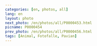 ```yaml
---
categories: [en, photos, all]
lang: en
layout: photo
next_photo: /en/photos/all/P0000453.html
picname: P0000454
prev_photo: /en/photos/all/P0000456.html
tags: [Animal, Fotofalle, Pavian]
---
```

